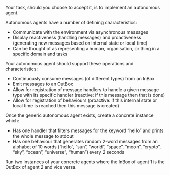 Your task, should you choose to accept it, is to implement an autonomous agent.

Autonomous agents have a number of defining characteristics:
- Communicate with the environment via asynchronous messages
- Display reactiveness (handling messages) and proactiveness (generating new messages based on internal state or local time)
- Can be thought of as representing a human, organisation, or thing in a specific domain and tasks

Your autonomous agent should support these operations and characteristics:
- Continuously consume messages (of different types) from an InBox
- Emit messages to an OutBox
- Allow for registration of message handlers to handle a given message type with its specific handler (reactive: if this message then that is done)
- Allow for registration of behaviours (proactive: if this internal state or local time is reached then this message is created)

Once the generic autonomous agent exists, create a concrete instance which:
- Has one handler that filters messages for the keyword “hello” and prints the whole message to stdout
- Has one behaviour that generates random 2-word messages from an alphabet of 10 words (“hello”, “sun”, “world”, “space”, “moon”, “crypto”, “sky”, “ocean”, “universe”, “human”) every 2 seconds

Run two instances of your concrete agents where the InBox of agent 1 is the OutBox of agent 2 and vice versa.
